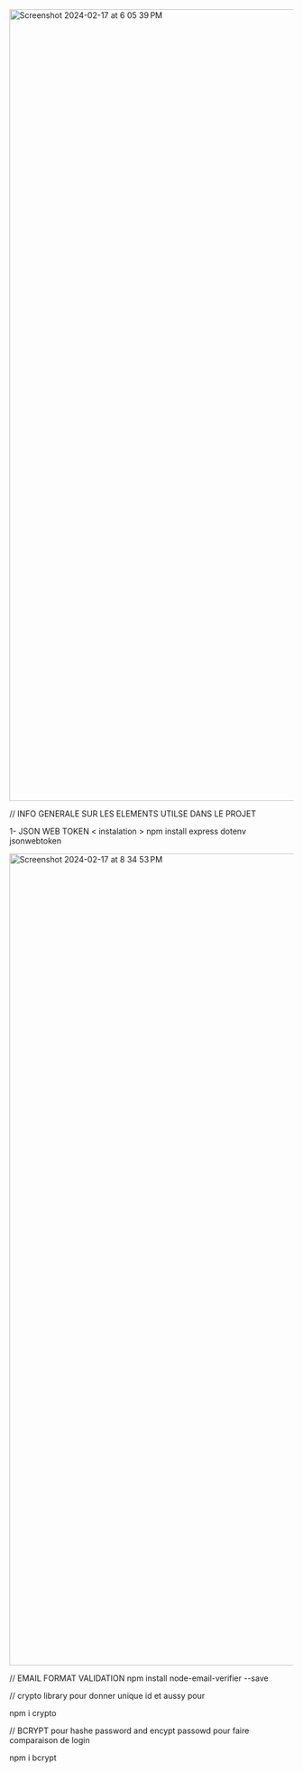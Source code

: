 <img width="1404" alt="Screenshot 2024-02-17 at 6 05 39 PM" src="https://github.com/bilelhichem/Shopease_nodejs/assets/101928436/610c403c-7368-49f5-b5bb-e66f26d219fe">



// INFO GENERALE SUR LES ELEMENTS UTILSE DANS LE PROJET 

 1- JSON WEB TOKEN 
   < instalation >
   npm install express dotenv jsonwebtoken
  
  
  <img width="1440" alt="Screenshot 2024-02-17 at 8 34 53 PM" src="https://github.com/bilelhichem/Shopease_nodejs/assets/101928436/b50f8c77-283c-4787-88a8-c36f3a537477">


// EMAIL FORMAT VALIDATION 
npm install node-email-verifier --save


//  crypto library pour donner unique id et aussy pour 

npm i crypto


// BCRYPT pour hashe password and encypt passowd pour faire comparaison de login 

npm i bcrypt